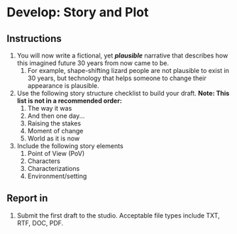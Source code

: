 # Develop: Story and Plot

## Instructions

1. You will now write a fictional, yet _**plausible**_ narrative that describes how this imagined future 30 years from now came to be.
   1. For example, shape-shifting lizard people are not plausible to exist in 30 years, but technology that helps someone to change their appearance is plausible.
2. Use the following story structure checklist to build your draft. **Note: This list is not in a recommended order:**
   1. The way it was
   2. And then one day...
   3. Raising the stakes
   4. Moment of change
   5. World as it is now
3. Include the following story elements
   1. Point of View \(PoV\)
   2. Characters
   3. Characterizations
   4. Environment/setting

## Report in

1. Submit the first draft to the studio. Acceptable file types include TXT, RTF, DOC, PDF.



